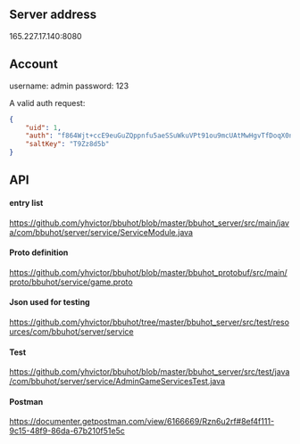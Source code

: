 ## Server address
165.227.17.140:8080

## Account
username: admin password: 123

A valid auth request: 
```json
{
	"uid": 1,
	"auth": "f864Wjt+ccE9euGuZQppnfu5aeSSuWkuVPt91ou9mcUAtMwHgvTfDoqX0nT2fgOb6ykQ22WzfOPZVxoHwT7I",
	"saltKey": "T9Zz8d5b" 
}
```

## API
#### entry list
https://github.com/yhvictor/bbuhot/blob/master/bbuhot_server/src/main/java/com/bbuhot/server/service/ServiceModule.java

#### Proto definition
https://github.com/yhvictor/bbuhot/blob/master/bbuhot_protobuf/src/main/proto/bbuhot/service/game.proto

#### Json used for testing
https://github.com/yhvictor/bbuhot/tree/master/bbuhot_server/src/test/resources/com/bbuhot/server/service

#### Test
https://github.com/yhvictor/bbuhot/blob/master/bbuhot_server/src/test/java/com/bbuhot/server/service/AdminGameServicesTest.java

#### Postman
https://documenter.getpostman.com/view/6166669/Rzn6u2rf#8ef4f111-9c15-48f9-86da-67b210f51e5c